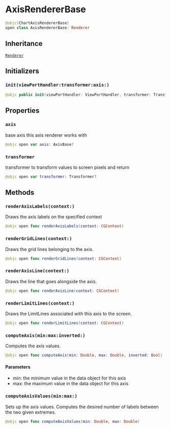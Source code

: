 # AxisRendererBase

``` swift
@objc(ChartAxisRendererBase)
open class AxisRendererBase: Renderer
```

## Inheritance

[`Renderer`](/Renderer)

## Initializers

### `init(viewPortHandler:transformer:axis:)`

``` swift
@objc public init(viewPortHandler: ViewPortHandler, transformer: Transformer?, axis: AxisBase?)
```

## Properties

### `axis`

base axis this axis renderer works with

``` swift
@objc open var axis: AxisBase?
```

### `transformer`

transformer to transform values to screen pixels and return

``` swift
@objc open var transformer: Transformer?
```

## Methods

### `renderAxisLabels(context:)`

Draws the axis labels on the specified context

``` swift
@objc open func renderAxisLabels(context: CGContext)
```

### `renderGridLines(context:)`

Draws the grid lines belonging to the axis.

``` swift
@objc open func renderGridLines(context: CGContext)
```

### `renderAxisLine(context:)`

Draws the line that goes alongside the axis.

``` swift
@objc open func renderAxisLine(context: CGContext)
```

### `renderLimitLines(context:)`

Draws the LimitLines associated with this axis to the screen.

``` swift
@objc open func renderLimitLines(context: CGContext)
```

### `computeAxis(min:max:inverted:)`

Computes the axis values.

``` swift
@objc open func computeAxis(min: Double, max: Double, inverted: Bool)
```

#### Parameters

  - min: the minimum value in the data object for this axis
  - max: the maximum value in the data object for this axis

### `computeAxisValues(min:max:)`

Sets up the axis values. Computes the desired number of labels between the two given extremes.

``` swift
@objc open func computeAxisValues(min: Double, max: Double)
```

